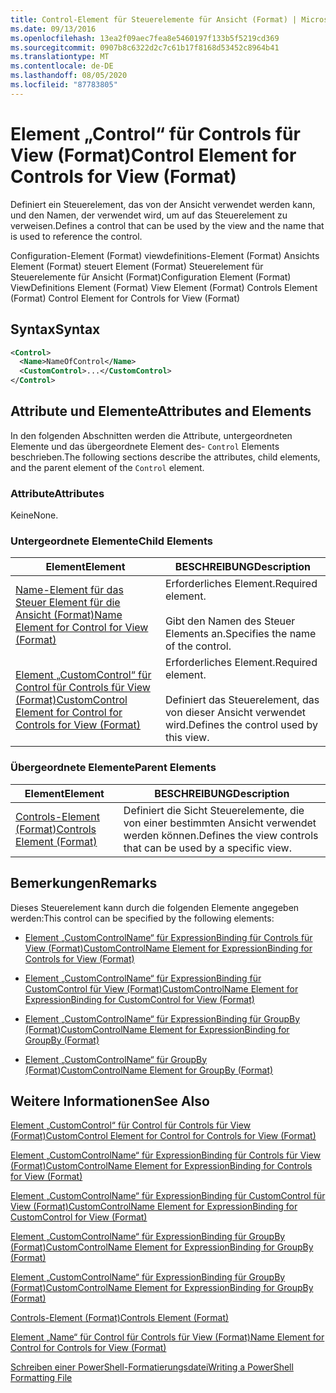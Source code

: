 ```yaml
---
title: Control-Element für Steuerelemente für Ansicht (Format) | Microsoft-Dokumentation
ms.date: 09/13/2016
ms.openlocfilehash: 13ea2f09aec7fea8e5460197f133b5f5219cd369
ms.sourcegitcommit: 0907b8c6322d2c7c61b17f8168d53452c8964b41
ms.translationtype: MT
ms.contentlocale: de-DE
ms.lasthandoff: 08/05/2020
ms.locfileid: "87783805"
---
```

# <a name="control-element-for-controls-for-view--format"></a><span data-ttu-id="e7535-102">Element „Control“ für Controls für View (Format)</span><span class="sxs-lookup"><span data-stu-id="e7535-102">Control Element for Controls for View  (Format)</span></span>

<span data-ttu-id="e7535-103">Definiert ein Steuerelement, das von der Ansicht verwendet werden kann, und den Namen, der verwendet wird, um auf das Steuerelement zu verweisen.</span><span class="sxs-lookup"><span data-stu-id="e7535-103">Defines a control that can be used by the view and the name that is used to reference the control.</span></span>

<span data-ttu-id="e7535-104">Configuration-Element (Format) viewdefinitions-Element (Format) Ansichts Element (Format) steuert Element (Format) Steuerelement für Steuerelemente für Ansicht (Format)</span><span class="sxs-lookup"><span data-stu-id="e7535-104">Configuration Element (Format) ViewDefinitions Element (Format) View Element (Format) Controls Element (Format) Control Element for Controls for View (Format)</span></span>

## <a name="syntax"></a><span data-ttu-id="e7535-105">Syntax</span><span class="sxs-lookup"><span data-stu-id="e7535-105">Syntax</span></span>

```xml
<Control>
  <Name>NameOfControl</Name>
  <CustomControl>...</CustomControl>
</Control>
```

## <a name="attributes-and-elements"></a><span data-ttu-id="e7535-106">Attribute und Elemente</span><span class="sxs-lookup"><span data-stu-id="e7535-106">Attributes and Elements</span></span>

<span data-ttu-id="e7535-107">In den folgenden Abschnitten werden die Attribute, untergeordneten Elemente und das übergeordnete Element des- `Control` Elements beschrieben.</span><span class="sxs-lookup"><span data-stu-id="e7535-107">The following sections describe the attributes, child elements, and the parent element of the `Control` element.</span></span>

### <a name="attributes"></a><span data-ttu-id="e7535-108">Attribute</span><span class="sxs-lookup"><span data-stu-id="e7535-108">Attributes</span></span>

<span data-ttu-id="e7535-109">Keine</span><span class="sxs-lookup"><span data-stu-id="e7535-109">None.</span></span>

### <a name="child-elements"></a><span data-ttu-id="e7535-110">Untergeordnete Elemente</span><span class="sxs-lookup"><span data-stu-id="e7535-110">Child Elements</span></span>

|<span data-ttu-id="e7535-111">Element</span><span class="sxs-lookup"><span data-stu-id="e7535-111">Element</span></span>|<span data-ttu-id="e7535-112">BESCHREIBUNG</span><span class="sxs-lookup"><span data-stu-id="e7535-112">Description</span></span>|
|-------------|-----------------|
|[<span data-ttu-id="e7535-113">Name-Element für das Steuer Element für die Ansicht (Format)</span><span class="sxs-lookup"><span data-stu-id="e7535-113">Name Element for Control for View (Format)</span></span>](./name-element-for-control-for-controls-for-view-format.md)|<span data-ttu-id="e7535-114">Erforderliches Element.</span><span class="sxs-lookup"><span data-stu-id="e7535-114">Required element.</span></span><br /><br /> <span data-ttu-id="e7535-115">Gibt den Namen des Steuer Elements an.</span><span class="sxs-lookup"><span data-stu-id="e7535-115">Specifies the name of the control.</span></span>|
|[<span data-ttu-id="e7535-116">Element „CustomControl“ für Control für Controls für View (Format)</span><span class="sxs-lookup"><span data-stu-id="e7535-116">CustomControl Element for Control for Controls for View (Format)</span></span>](./customcontrol-element-for-control-for-controls-for-view-format.md)|<span data-ttu-id="e7535-117">Erforderliches Element.</span><span class="sxs-lookup"><span data-stu-id="e7535-117">Required element.</span></span><br /><br /> <span data-ttu-id="e7535-118">Definiert das Steuerelement, das von dieser Ansicht verwendet wird.</span><span class="sxs-lookup"><span data-stu-id="e7535-118">Defines the control used by this view.</span></span>|

### <a name="parent-elements"></a><span data-ttu-id="e7535-119">Übergeordnete Elemente</span><span class="sxs-lookup"><span data-stu-id="e7535-119">Parent Elements</span></span>

|<span data-ttu-id="e7535-120">Element</span><span class="sxs-lookup"><span data-stu-id="e7535-120">Element</span></span>|<span data-ttu-id="e7535-121">BESCHREIBUNG</span><span class="sxs-lookup"><span data-stu-id="e7535-121">Description</span></span>|
|-------------|-----------------|
|[<span data-ttu-id="e7535-122">Controls-Element (Format)</span><span class="sxs-lookup"><span data-stu-id="e7535-122">Controls Element (Format)</span></span>](./controls-element-for-view-format.md)|<span data-ttu-id="e7535-123">Definiert die Sicht Steuerelemente, die von einer bestimmten Ansicht verwendet werden können.</span><span class="sxs-lookup"><span data-stu-id="e7535-123">Defines the view controls that can be used by a specific view.</span></span>|

## <a name="remarks"></a><span data-ttu-id="e7535-124">Bemerkungen</span><span class="sxs-lookup"><span data-stu-id="e7535-124">Remarks</span></span>

<span data-ttu-id="e7535-125">Dieses Steuerelement kann durch die folgenden Elemente angegeben werden:</span><span class="sxs-lookup"><span data-stu-id="e7535-125">This control can be specified by the following elements:</span></span>

- [<span data-ttu-id="e7535-126">Element „CustomControlName“ für ExpressionBinding für Controls für View (Format)</span><span class="sxs-lookup"><span data-stu-id="e7535-126">CustomControlName Element for ExpressionBinding for Controls for View (Format)</span></span>](./customcontrolname-element-for-expressionbinding-for-controls-for-view-format.md)

- [<span data-ttu-id="e7535-127">Element „CustomControlName“ für ExpressionBinding für CustomControl für View (Format)</span><span class="sxs-lookup"><span data-stu-id="e7535-127">CustomControlName Element for ExpressionBinding for CustomControl for View (Format)</span></span>](./customcontrolname-element-for-expressionbinding-for-customcontrol-for-view-format.md)

- [<span data-ttu-id="e7535-128">Element „CustomControlName“ für ExpressionBinding für GroupBy (Format)</span><span class="sxs-lookup"><span data-stu-id="e7535-128">CustomControlName Element for ExpressionBinding for GroupBy (Format)</span></span>](./customcontrolname-element-for-expressionbinding-for-groupby-format.md)

- [<span data-ttu-id="e7535-129">Element „CustomControlName“ für GroupBy (Format)</span><span class="sxs-lookup"><span data-stu-id="e7535-129">CustomControlName Element for GroupBy (Format)</span></span>](./customcontrolname-element-for-groupby-format.md)

## <a name="see-also"></a><span data-ttu-id="e7535-130">Weitere Informationen</span><span class="sxs-lookup"><span data-stu-id="e7535-130">See Also</span></span>

[<span data-ttu-id="e7535-131">Element „CustomControl“ für Control für Controls für View (Format)</span><span class="sxs-lookup"><span data-stu-id="e7535-131">CustomControl Element for Control for Controls for View (Format)</span></span>](./customcontrol-element-for-control-for-controls-for-view-format.md)

[<span data-ttu-id="e7535-132">Element „CustomControlName“ für ExpressionBinding für Controls für View (Format)</span><span class="sxs-lookup"><span data-stu-id="e7535-132">CustomControlName Element for ExpressionBinding for Controls for View (Format)</span></span>](./customcontrolname-element-for-expressionbinding-for-controls-for-view-format.md)

[<span data-ttu-id="e7535-133">Element „CustomControlName“ für ExpressionBinding für CustomControl für View (Format)</span><span class="sxs-lookup"><span data-stu-id="e7535-133">CustomControlName Element for ExpressionBinding for CustomControl for View (Format)</span></span>](./customcontrolname-element-for-expressionbinding-for-customcontrol-for-view-format.md)

[<span data-ttu-id="e7535-134">Element „CustomControlName“ für ExpressionBinding für GroupBy (Format)</span><span class="sxs-lookup"><span data-stu-id="e7535-134">CustomControlName Element for ExpressionBinding for GroupBy (Format)</span></span>](./customcontrolname-element-for-expressionbinding-for-groupby-format.md)

[<span data-ttu-id="e7535-135">Element „CustomControlName“ für ExpressionBinding für GroupBy (Format)</span><span class="sxs-lookup"><span data-stu-id="e7535-135">CustomControlName Element for ExpressionBinding for GroupBy (Format)</span></span>](./customcontrolname-element-for-expressionbinding-for-groupby-format.md)

[<span data-ttu-id="e7535-136">Controls-Element (Format)</span><span class="sxs-lookup"><span data-stu-id="e7535-136">Controls Element (Format)</span></span>](./controls-element-for-view-format.md)

[<span data-ttu-id="e7535-137">Element „Name“ für Control für Controls für View (Format)</span><span class="sxs-lookup"><span data-stu-id="e7535-137">Name Element for Control for Controls for View (Format)</span></span>](./name-element-for-control-for-controls-for-view-format.md)

[<span data-ttu-id="e7535-138">Schreiben einer PowerShell-Formatierungsdatei</span><span class="sxs-lookup"><span data-stu-id="e7535-138">Writing a PowerShell Formatting File</span></span>](./writing-a-powershell-formatting-file.md)
